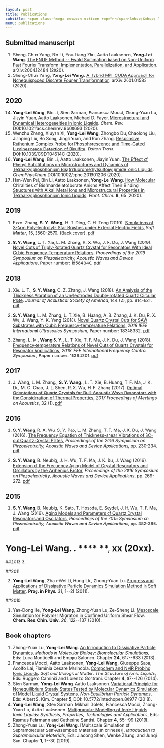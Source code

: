 ```yaml
---
layout: post
title: Publications
subtitle: <span class="mega-octicon octicon-repo"></span>&nbsp;&nbsp; Yonglei's Publications
menu: publications
---
```


## Submitted manuscript

1. Sheng-Chun Yang, Bin Li, You-Liang Zhu, Aatto Laaksonen, **Yong-Lei Wang**. [The ENUF Method -- Ewald Summation based on Non-Uniform Fast Fourier Transform: Implementation, Parallelization, and Application](https://arxiv.org/abs/2004.12484). arXiv:2004.12484 (2020).
2. Sheng-Chun Yang, **Yong-Lei Wang**. [A Hybrid MPI-CUDA Approach for Nonequispaced Discrete Fourier Transformation](https://arxiv.org/abs/2001.01583). arXiv:2001.01583 (2020).


## 2020

14. **Yong-Lei Wang**, Bin Li, Sten Sarman, Francesca Mocci, Zhong-Yuan Lu, Jiayin Yuan, Aatto Laaksonen, Michael D. Fayer. [Microstructural and Dynamical Heterogeneities in Ionic Liquids](https://pubs.acs.org/doi/abs/10.1021/acs.chemrev.9b00693). *Chem. Rev.* DOI:10.1021/acs.chemrev.9b00693 (2020).
3. Wenzhu Zhang, Xiuyan Xi, **Yong-Lei Wang**, Zhongbo Du, Chaolong Liu, Jianping
Liu, Bo Song, Jingli Yuan, and Run Zhang. [Responsive Ruthenium Complex Probe for Phosphorescence and Time-Gated Luminescence Detection of Bisulfite](https://pubs.rsc.org/en/content/articlelanding/2020/dt/c9dt04614c). *Dalton Trans.* DOI:10.1039/C9DT04614C (2020).
2. **Yong-Lei Wang**, Bin Li, Aatto Laaksonen, Jiayin Yuan. [The Effect of Phenyl Substitutions on Microstructures and Dynamics of Tetraalkylphosphonium Bis(trifluoromethylsulfonyl)imide Ionic Liquids](https://chemistry-europe.onlinelibrary.wiley.com/doi/abs/10.1002/cphc.201901206). *ChemPhysChem* DOI:10.1002/cphc.201901206 (2020).
1. Han-Wen Pei, Bin Li, Aatto Laaksonen, **Yong-Lei Wang**. [How Molecular Chiralities of Bis(mandelato)borate Anions Affect Their Binding Structures with Alkali Metal Ions and Microstructural Properties in Tetraalkylphosphonium Ionic Liquids](https://www.frontiersin.org/articles/10.3389/fchem.2020.00065/full). *Front. Chem.* **8**, 65 (2020).


## 2019











1. Fxxx. Zhang, **S. Y.** **Wang,** H. T. Ding, C. H. Tong (2019). [Simulations of 3-Arm Polyelectrolyte Star Brushes under External Electric Fields](https://pubs.rsc.org/en/content/articlelanding/2019/sm/c8sm02131g#!divAbstract), *Soft Matter*, 15, 2560-2570. (Back cover). <a href="/assets/files/2019Soft_Matter.pdf">pdf</a>

2. **S. Y. Wang,** L. T. Xie, L. M. Zhang,     R. X. Wu, J. K. Du, J. Wang (2019). [Novel Cuts of Triply-Rotated Quartz Crystal for Resonators With      Ideal Cubic Frequency-Temperature Relations](https://ieeexplore.ieee.org/document/8681866). *Proceedings     of the 2019 Symposium on Piezoelectricity, Acoustic Waves and Device     Applications*, Paper     number: 18584340. <a href="/assets/files/2019SPWADA.pdf">pdf</a>

## 2018

1. Xie. L. T., **S. Y.     Wang**, C. Z. Zhang, J. Wang (2018). [An Analysis of the Thickness Vibration of an      Unelectroded Doubly-rotated Quartz Circular Plate](https://asa.scitation.org/doi/10.1121/1.5050609?af=R). *Journal of Acoustical Society of     America*, 144 (2), pp. 814-821. <a href="/assets/files/2018JASA.pdf">pdf</a>

2.  **S. Y. Wang**, L. M. Zhang, L. T.     Xie, B. Huang, A. B. Zhang, J. K. Du, R. X. Wu, J. Wang, Y. K. Yong (2018). [Novel Quartz Crystal Cuts for SAW Substrates with      Cubic Frequency-temperature Relations,](https://ieeexplore.ieee.org/document/8579853) *2018 IEEE International Ultrasonics     Symposium*, Paper number: 18348332. <a href="/assets/files/2018IUS.pdf">pdf</a>

3.  Zhang, L. M., **Wang     S. Y.**, L. T. Xie, T. F. Ma, J. K. Du, J. Wang (2018). [Frequency-temperature Relations of Novel Cuts of      Quartz Crystals for Resonator Applications](https://ieeexplore.ieee.org/document/8597466), *2018 IEEE International Frequency     Control Symposium*, Paper number: 18384201. <a href="/assets/files/2018IFCS.pdf">pdf</a>

## 2017

1. J. Wang, L. M. Zhang.,     **S. Y. Wang.**, L. T. Xie, B. Huang, T. F. Ma, J. K. Du, M. C. Chao,     J. L. Shen, R. X. Wu, H. F. Zhang (2017). [Optimal Orientations of Quartz Crystals for Bulk      Acoustic Wave Resonators with the Consideration of Thermal Properties,](https://asa.scitation.org/doi/10.1121/2.0000724) *2017 Proceedings of Meetings on Acoustics*, 32 (1). <a href="/assets/files/2017ICU.pdf">pdf</a>

## 2016

1. **S. Y. Wang**, R. X. Wu, S. Y.     Pao, L. M. Zhang, T. F. Ma, J. K. Du, J. Wang (2016). [The Frequency Equation of Thickness-shear      Vibrations of SC-cut Quartz Crystal Plates](https://ieeexplore.ieee.org/document/7829994), *Proceedings of the 2016 Symposium     on Piezoelectricity, Acoustic Waves and Device Applications*, pp. 230-234. <a href="/assets/files/2016SPAWADA1.pdf">pdf</a>

2. **S. Y. Wang**, B. Neubig, J.     H. Wu, T. F. Ma, J. K. Du, J. Wang (2016). [Extension of the Frequency Aging Model of Crystal      Resonators and Oscillators by the Arrhenius Factor](https://ieeexplore.ieee.org/document/7830003), *Proceedings of the 2016     Symposium on Piezoelectricity, Acoustic Waves and Device Applications*,     pp. 269-272. <a href="/assets/files/2016SPAWADA.pdf">pdf</a>

## 2015

1. **S. Y. Wang**, B. Neubig, K. Sato,     T. Hosoda, E. Seydel, J. H. Wu, T. F. Ma, J. Wang (2016). [Aging Models and Parameters of Quartz Crystal      Resonators and Oscillators](https://ieeexplore.ieee.org/document/7364512/), *Proceedings of the 2015 Symposium on Piezoelectricity, Acoustic Waves and Device Applications*, pp. 382-385. <a href="/assets/files/2015SPAWADA.pdf">pdf</a>


# **Yong-Lei Wang**. [](). **** **, xx (20xx).


##2013
3.









##2011

2. **Yong-Lei Wang**, Zhan-Wei Li, Hong Liu, Zhong-Yuan Lu. [Progress and Applications of Dissipative Particle Dynamics Simulation Method in Soft Matter](https://pip.nju.edu.cn/Views/Shared/Error.aspx?aspxerrorpath=/Home/DownloadPDF/731). **Prog. in Phys.** *31*, 1--21 (2011).



##2010

1. Yan-Dong He, **Yong-Lei Wang**, Zhong-Yuan Lu, Ze-Sheng Li. [Mesoscale Simulation for Polymer Migration in Confined Uniform Shear Flow](https://www.semanticscholar.org/paper/Mesoscale-Simulation-for-Polymer-Migration-in-Shear-He-Yan-dong/f2ce90d761403ffa163fd09085bcf9f7726411d9). **Chem. Res. Chin. Univ.** *26*, 122--137 (2010).



## Book chapters

1. Zhong-Yuan Lu, **Yong-Lei Wang**. [An Introduction to Dissipative Particle Dynamics](https://link.springer.com/protocol/10.1007/978-1-62703-017-5_24). *Methods in Molecular Biology: Biomolecular Simulations*, Eds: Luca Monticelli and Emppu Salonen. Chapter **24**, 617--633 (2013).
2. Francesca Mocci, Aatto Laaksonen, **Yong-Lei Wang**, Giuseppe Saba, Adolfo Lai, Flaminia Cesare Marincola. [Compchem and NMR Probing Ionic Liquids](https://link.springer.com/chapter/10.1007/978-3-319-01698-6_4). *Soft and Biological Matter: The Structure of Ionic Liquids*, Eds: Ruggero Caminiti and Lorenzo Gontrani. Chapter **4**, 97--126 (2014).
3. Sten Sarman, **Yong-Lei Wang**, Aatto Laaksonen. [Variational Principle for Nonequilibrium Steady States Tested by Molecular Dynamics Simulation of Model Liquid Crystal Systems](https://www.intechopen.com/books/non-equilibrium-particle-dynamics/variational-principle-for-nonequilibrium-steady-states-tested-by-molecular-dynamics-simulation-of-mo). *Non-Equilibrium Particle Dynamics*, Eds: Albert S. Kim. Chapter **5**, DOI: 10.5772/intechopen.80977 (2018).
4. **Yong-Lei Wang**, Sten Sarman, Mikhail Golets, Francesca Mocci, Zhong-Yuan Lu, Aatto Laaksonen. [Multigranular Modelling of Ionic Liquids](https://www.degruyter.com/view/book/9783110583632/10.1515/9783110583632-004.xml). *Ionic Liquids: Synthesis, Properties, Technologies and Applications*, Eds: Rasmus Fehrmann and Catherine Santini. Chapter **4**, 55--99 (2019).
5. Zhong-Yuan Lu, **Yong-Lei Wang**. [Multiscale Simulation of Supramolecular Self-Assembled Materials (in chinese)]. *Introduction to Supramolecular Materials*, Eds: Jiacong Shen, Wenke Zhang, and Junqi Sun. Chapter **1**, 1--30 (2019).

